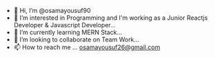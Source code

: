 - 👋 Hi, I’m @osamayousuf90
- 👀 I’m interested in Programming and I'm working as a Junior Reactjs Developer & Javascript Developer...
- 🌱 I’m currently learning MERN Stack...
- 💞️ I’m looking to collaborate on Team Work...
- 📫 How to reach me ... osamayousuf26@gmail.com

<!---
osamayousuf90/osamayousuf90 is a ✨ special ✨ repository because its `README.md` (this file) appears on your GitHub profile.
You can click the Preview link to take a look at your changes.
--->
